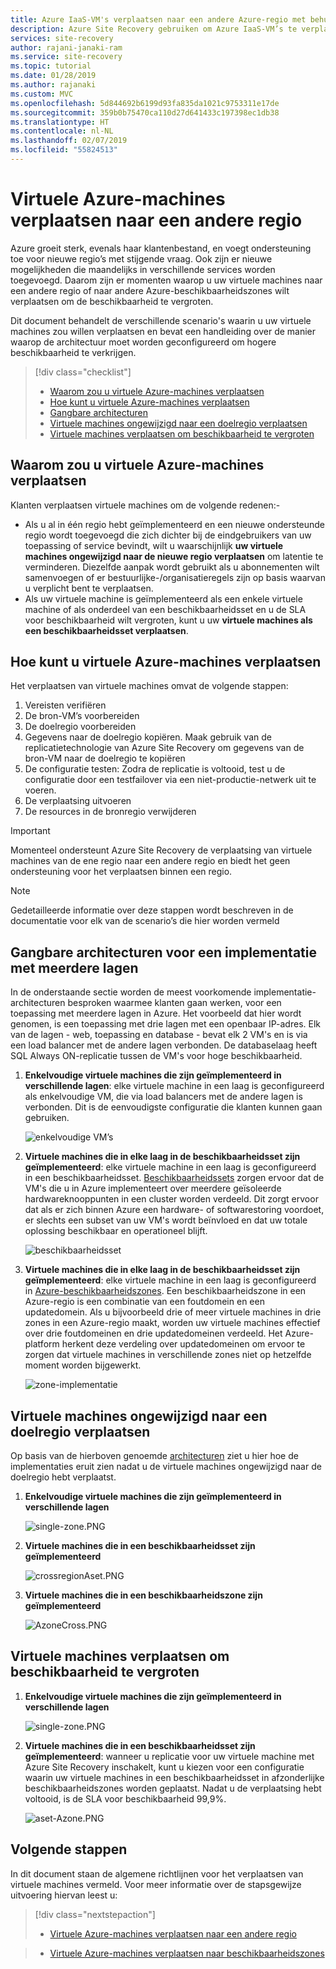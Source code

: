 ```yaml
---
title: Azure IaaS-VM's verplaatsen naar een andere Azure-regio met behulp van de Azure Site Recovery-service | Microsoft Docs
description: Azure Site Recovery gebruiken om Azure IaaS-VM’s te verplaatsen van de ene Azure-regio naar een andere.
services: site-recovery
author: rajani-janaki-ram
ms.service: site-recovery
ms.topic: tutorial
ms.date: 01/28/2019
ms.author: rajanaki
ms.custom: MVC
ms.openlocfilehash: 5d844692b6199d93fa835da1021c9753311e17de
ms.sourcegitcommit: 359b0b75470ca110d27d641433c197398ec1db38
ms.translationtype: HT
ms.contentlocale: nl-NL
ms.lasthandoff: 02/07/2019
ms.locfileid: "55824513"
---
```

# <a name="move-azure-vms-to-another-region"></a>Virtuele Azure-machines verplaatsen naar een andere regio

Azure groeit sterk, evenals haar klantenbestand, en voegt ondersteuning toe voor nieuwe regio’s met stijgende vraag. Ook zijn er nieuwe mogelijkheden die maandelijks in verschillende services worden toegevoegd. Daarom zijn er momenten waarop u uw virtuele machines naar een andere regio of naar andere Azure-beschikbaarheidszones wilt verplaatsen om de beschikbaarheid te vergroten.

Dit document behandelt de verschillende scenario's waarin u uw virtuele machines zou willen verplaatsen en bevat een handleiding over de manier waarop de architectuur moet worden geconfigureerd om hogere beschikbaarheid te verkrijgen. 
> [!div class="checklist"]
> * [Waarom zou u virtuele Azure-machines verplaatsen](#why-would-you-move-azure-vms)
> * [Hoe kunt u virtuele Azure-machines verplaatsen](#how-to-move-azure-vms)
> * [Gangbare architecturen](#typical-architectures-for-a-multi-tier-deployment)
> * [Virtuele machines ongewijzigd naar een doelregio verplaatsen](#move-azure-vms-to-another-region)
> * [Virtuele machines verplaatsen om beschikbaarheid te vergroten](#move-vms-to-increase-availability)


## <a name="why-would-you-move-azure-vms"></a>Waarom zou u virtuele Azure-machines verplaatsen

Klanten verplaatsen virtuele machines om de volgende redenen:-

- Als u al in één regio hebt geïmplementeerd en een nieuwe ondersteunde regio wordt toegevoegd die zich dichter bij de eindgebruikers van uw toepassing of service bevindt, wilt u waarschijnlijk **uw virtuele machines ongewijzigd naar de nieuwe regio verplaatsen** om latentie te verminderen. Diezelfde aanpak wordt gebruikt als u abonnementen wilt samenvoegen of er bestuurlijke-/organisatieregels zijn op basis waarvan u verplicht bent te verplaatsen. 
- Als uw virtuele machine is geïmplementeerd als een enkele virtuele machine of als onderdeel van een beschikbaarheidsset en u de SLA voor beschikbaarheid wilt vergroten, kunt u uw **virtuele machines als een beschikbaarheidsset verplaatsen**. 

## <a name="how-to-move-azure-vms"></a>Hoe kunt u virtuele Azure-machines verplaatsen
Het verplaatsen van virtuele machines omvat de volgende stappen:

1. Vereisten verifiëren 
2. De bron-VM’s voorbereiden 
3. De doelregio voorbereiden 
4. Gegevens naar de doelregio kopiëren. Maak gebruik van de replicatietechnologie van Azure Site Recovery om gegevens van de bron-VM naar de doelregio te kopiëren
5. De configuratie testen: Zodra de replicatie is voltooid, test u de configuratie door een testfailover via een niet-productie-netwerk uit te voeren.
6. De verplaatsing uitvoeren 
7. De resources in de bronregio verwijderen 


> [!IMPORTANT]
> Momenteel ondersteunt Azure Site Recovery de verplaatsing van virtuele machines van de ene regio naar een andere regio en biedt het geen ondersteuning voor het verplaatsen binnen een regio. 

> [!NOTE]
> Gedetailleerde informatie over deze stappen wordt beschreven in de documentatie voor elk van de scenario’s die hier worden vermeld

## <a name="typical-architectures-for-a-multi-tier-deployment"></a>Gangbare architecturen voor een implementatie met meerdere lagen
In de onderstaande sectie worden de meest voorkomende implementatie-architecturen besproken waarmee klanten gaan werken, voor een toepassing met meerdere lagen in Azure. Het voorbeeld dat hier wordt genomen, is een toepassing met drie lagen met een openbaar IP-adres. Elk van de lagen - web, toepassing en database - bevat elk 2 VM's en is via een load balancer met de andere lagen verbonden. De databaselaag heeft SQL Always ON-replicatie tussen de VM's voor hoge beschikbaarheid.

1.  **Enkelvoudige virtuele machines die zijn geïmplementeerd in verschillende lagen**: elke virtuele machine in een laag is geconfigureerd als enkelvoudige VM, die via load balancers met de andere lagen is verbonden. Dit is de eenvoudigste configuratie die klanten kunnen gaan gebruiken.

       ![enkelvoudige VM’s](media/move-vm-overview/regular-deployment.PNG)

2. **Virtuele machines die in elke laag in de beschikbaarheidsset zijn geïmplementeerd**: elke virtuele machine in een laag is geconfigureerd in een beschikbaarheidsset. [Beschikbaarheidssets](https://docs.microsoft.com/azure/virtual-machines/windows/tutorial-availability-sets) zorgen ervoor dat de VM's die u in Azure implementeert over meerdere geïsoleerde hardwareknooppunten in een cluster worden verdeeld. Dit zorgt ervoor dat als er zich binnen Azure een hardware- of softwarestoring voordoet, er slechts een subset van uw VM's wordt beïnvloed en dat uw totale oplossing beschikbaar en operationeel blijft. 
   
      ![beschikbaarheidsset](media/move-vm-overview/AVset.PNG)

3. **Virtuele machines die in elke laag in de beschikbaarheidsset zijn geïmplementeerd**: elke virtuele machine in een laag is geconfigureerd in [Azure-beschikbaarheidszones](https://docs.microsoft.com/azure/availability-zones/az-overview). Een beschikbaarheidszone in een Azure-regio is een combinatie van een foutdomein en een updatedomein. Als u bijvoorbeeld drie of meer virtuele machines in drie zones in een Azure-regio maakt, worden uw virtuele machines effectief over drie foutdomeinen en drie updatedomeinen verdeeld. Het Azure-platform herkent deze verdeling over updatedomeinen om ervoor te zorgen dat virtuele machines in verschillende zones niet op hetzelfde moment worden bijgewerkt.

      ![zone-implementatie](media/move-vm-overview/zone.PNG)



 ## <a name="move-vms-as-is-to-a-target-region"></a>Virtuele machines ongewijzigd naar een doelregio verplaatsen

Op basis van de hierboven genoemde [architecturen](#typical-architectures-for-a-multi-tier-deployment) ziet u hier hoe de implementaties eruit zien nadat u de virtuele machines ongewijzigd naar de doelregio hebt verplaatst.


1. **Enkelvoudige virtuele machines die zijn geïmplementeerd in verschillende lagen** 

     ![single-zone.PNG](media/move-vm-overview/single-zone.PNG)

2. **Virtuele machines die in een beschikbaarheidsset zijn geïmplementeerd**

     ![crossregionAset.PNG](media/move-vm-overview/crossregionAset.PNG)


3. **Virtuele machines die in een beschikbaarheidszone zijn geïmplementeerd**
      

     ![AzoneCross.PNG](media/move-vm-overview/AzoneCross.PNG)

## <a name="move-vms-to-increase-availability"></a>Virtuele machines verplaatsen om beschikbaarheid te vergroten

1. **Enkelvoudige virtuele machines die zijn geïmplementeerd in verschillende lagen** 

     ![single-zone.PNG](media/move-vm-overview/single-zone.PNG)

2. **Virtuele machines die in een beschikbaarheidsset zijn geïmplementeerd**: wanneer u replicatie voor uw virtuele machine met Azure Site Recovery inschakelt, kunt u kiezen voor een configuratie waarin uw virtuele machines in een beschikbaarheidsset in afzonderlijke beschikbaarheidszones worden geplaatst. Nadat u de verplaatsing hebt voltooid, is de SLA voor beschikbaarheid 99,9%.

      ![aset-Azone.PNG](media/move-vm-overview/aset-Azone.PNG)


## <a name="next-steps"></a>Volgende stappen

In dit document staan de algemene richtlijnen voor het verplaatsen van virtuele machines vermeld. Voor meer informatie over de stapsgewijze uitvoering hiervan leest u:


> [!div class="nextstepaction"]
> * [Virtuele Azure-machines verplaatsen naar een andere regio](azure-to-azure-tutorial-migrate.md)

> * [Virtuele Azure-machines verplaatsen naar beschikbaarheidszones](move-azure-VMs-AVset-Azone.md)

